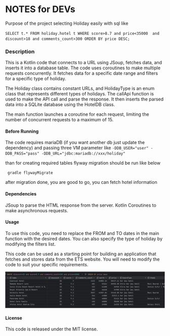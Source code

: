 # NOTES for DEVs
Purpose of the project selecting Holiday easily with sql like

`SELECT t.*
FROM holiday.hotel t
WHERE score>8.7 and price<35000  and discount>18 and comments_count>300
ORDER BY price DESC;`

### Description
This is a Kotlin code that connects to a URL using JSoup, fetches data, and inserts it into a database table. The code uses coroutines to make multiple requests concurrently. It fetches data for a specific date range and filters for a specific type of holiday.

The Holiday class contains constant URLs, and HolidayType is an enum class that represents different types of holidays. The callApi function is used to make the API call and parse the response. It then inserts the parsed data into a SQLite database using the HotelDB class.

The main function launches a coroutine for each request, limiting the number of concurrent requests to a maximum of 15.

#### Before Running
The code requires mariaDB (if you want another db just update the dependency) and passing three VM parameter like
`-DDB_USER="user"
-DDB_PASS="pass"
-DDB_URL="jdbc:mariadb://xxx/holiday"`

than for creating required tables flyway migration should be run like below

     gradle flywayMigrate

after migration done, you are good to go, you can fetch hotel information

#### Dependencies

JSoup to parse the HTML response from the server.
Kotlin Coroutines to make asynchronous requests.

#### Usage

To use this code, you need to replace the FROM and TO dates in the main function with the desired dates. You can also specify the type of holiday by modifying the filters list.

This code can be used as a starting point for building an application that fetches and stores data from the ETS website. You will need to modify the code to suit your specific requirements.

![queried_hotels.png](src%2Fmain%2Fresources%2Fassets%2Fqueried_hotels.png)

#### License

This code is released under the MIT license.
